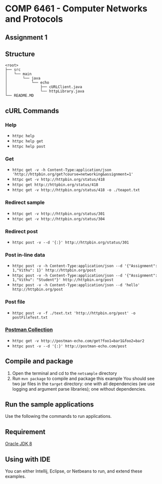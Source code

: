 # COMP 6461 - Computer Networks and Protocols

## Assignment 1

## Structure

```
<root>
├── src
│   └── main
│       └── java
│           └── echo
│               ├── cURLClient.java
│               └── httpLibrary.java
└── README.MD
```

## cURL Commands

### Help

- `httpc help`
- `httpc help get`
- `httpc help post`

### Get

- `httpc get -v -h Content-Type:application/json 'http://httpbin.org/get?course=networking&assignment=1'`
- `httpc get -v http://httpbin.org/status/418`
- `httpc get http://httpbin.org/status/418`
- `httpc get -v http://httpbin.org/status/418 -o ./teapot.txt`

### Redirect sample

- `httpc get -v http://httpbin.org/status/301`
- `httpc get -v http://httpbin.org/status/304`

### Redirect post

- `httpc post -v --d '{:}' http://httpbin.org/status/301`

### Post in-line data

- `httpc post -v -h Content-Type:application/json --d '{"Assignment": 1,"Vithu": 1}' http://httpbin.org/post`
- `httpc post -v -h Content-Type:application/json --d '{"Assignment": 1,"Vithu": "Student"}' http://httpbin.org/post`
- `httpc post -v -h Content-Type:application/json --d 'hello' http://httpbin.org/post`

### Post file

- `httpc post -v -f ./text.txt 'http://httpbin.org/post' -o postFileTest.txt`

### [Postman Collection](https://www.postman.com/postman/workspace/published-postman-templates/folder/631643-9a4c3bce-30f7-a496-c9ec-78afecbf1545?ctx=documentation)

- `httpc get -v http://postman-echo.com/get?foo1=bar1&foo2=bar2`
- `httpc post -v --d '{:}' http://postman-echo.com/post`

## Compile and package

1. Open the terminal and cd to the `netsample` directory
2. Run `mvn package` to compile and package this example
   You should see two jar files in the `target` directory: one with all dependencies (we use logging and argument parse
   libraries); one without dependencies.

## Run the sample applications

Use the following the commands to run applications.

## Requirement

[Oracle JDK 8](http://www.oracle.com/technetwork/java/javase/downloads/jdk8-downloads-2133151.html)

## Using with IDE

You can either Intellij, Eclipse, or Netbeans to run, and extend these examples.